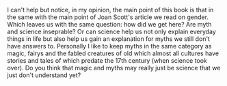 I can't help but notice, in my opinion, the main point of this book is that in the same with the main point of Joan Scott's article we read on gender. Which leaves us with the same question: how did we get here? Are myth and science inseprable? Or can science help us not only explain everyday things in life but also help us gain an explanation for myths we still don't have answers to. 
Personally I like to keep myths in the same category as magic, fairys and the fabled creatures of old which almost all cultures have stories and tales of which predate the 17th century (when science took over). Do you think that magic and myths may really just be science that we just don't understand yet? 
